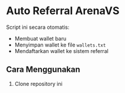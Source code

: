 # Auto Referral ArenaVS

Script ini secara otomatis:
- Membuat wallet baru
- Menyimpan wallet ke file `wallets.txt`
- Mendaftarkan wallet ke sistem referral

## Cara Menggunakan
1. Clone repository ini
